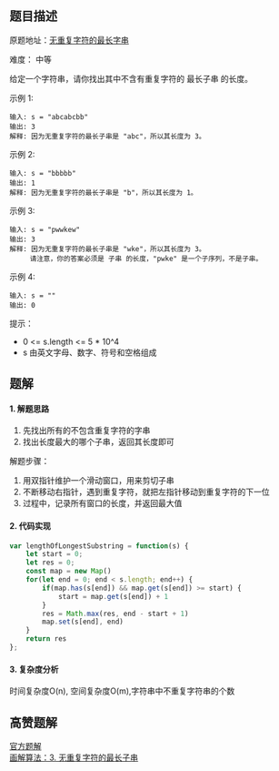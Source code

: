 ## 题目描述

原题地址：[无重复字符的最长字串](https://leetcode-cn.com/problems/longest-substring-without-repeating-characters/)

难度： 中等

给定一个字符串，请你找出其中不含有重复字符的 最长子串 的长度。

示例 1:
```
输入: s = "abcabcbb"
输出: 3 
解释: 因为无重复字符的最长子串是 "abc"，所以其长度为 3。
```
示例 2:
```
输入: s = "bbbbb"
输出: 1
解释: 因为无重复字符的最长子串是 "b"，所以其长度为 1。
```
示例 3:
```
输入: s = "pwwkew"
输出: 3
解释: 因为无重复字符的最长子串是 "wke"，所以其长度为 3。
     请注意，你的答案必须是 子串 的长度，"pwke" 是一个子序列，不是子串。
```
示例 4:
```
输入: s = ""
输出: 0
```

提示：
- 0 <= s.length <= 5 * 10^4
- s 由英文字母、数字、符号和空格组成

## 题解
#### 1. 解题思路
1. 先找出所有的不包含重复字符的字串
2. 找出长度最大的哪个子串，返回其长度即可

解题步骤：
1. 用双指针维护一个滑动窗口，用来剪切子串
2. 不断移动右指针，遇到重复字符，就把左指针移动到重复字符的下一位
3. 过程中，记录所有窗口的长度，并返回最大值

#### 2. 代码实现
```js
var lengthOfLongestSubstring = function(s) {
    let start = 0;
    let res = 0;
    const map = new Map()
    for(let end = 0; end < s.length; end++) {
        if(map.has(s[end]) && map.get(s[end]) >= start) {
            start = map.get(s[end]) + 1
        }
        res = Math.max(res, end - start + 1)
        map.set(s[end], end)
    }
    return res
};
```

#### 3. 复杂度分析
时间复杂度O(n), 空间复杂度O(m),字符串中不重复字符串的个数

## 高赞题解
[官方题解](https://leetcode-cn.com/problems/longest-substring-without-repeating-characters/solution/wu-zhong-fu-zi-fu-de-zui-chang-zi-chuan-by-leetc-2/)  
[画解算法：3. 无重复字符的最长子串](https://leetcode-cn.com/problems/longest-substring-without-repeating-characters/solution/hua-jie-suan-fa-3-wu-zhong-fu-zi-fu-de-zui-chang-z/)  